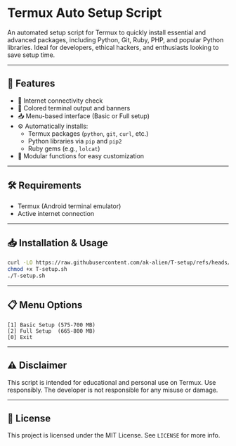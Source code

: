 # Termux Auto Setup Script

An automated setup script for Termux to quickly install essential and advanced packages, including Python, Git, Ruby, PHP, and popular Python libraries. Ideal for developers, ethical hackers, and enthusiasts looking to save setup time.

---

## 📌 Features

- 📡 Internet connectivity check
- 🎨 Colored terminal output and banners
- 📥 Menu-based interface (Basic or Full setup)
- ⚙️ Automatically installs:
  - Termux packages (`python`, `git`, `curl`, etc.)
  - Python libraries via `pip` and `pip2`
  - Ruby gems (e.g., `lolcat`)
- 🧰 Modular functions for easy customization

---

## 🛠️ Requirements

- Termux (Android terminal emulator)
- Active internet connection

---

## 📥 Installation & Usage

```bash
curl -LO https://raw.githubusercontent.com/ak-alien/T-setup/refs/heads/main/T-setup.sh
chmod +x T-setup.sh
./T-setup.sh
```

---

## 📋 Menu Options

```
[1] Basic Setup (575-700 MB)
[2] Full Setup  (665-800 MB)
[0] Exit
```

---

## ⚠️ Disclaimer

This script is intended for educational and personal use on Termux. Use responsibly. The developer is not responsible for any misuse or damage.

---

## 📜 License

This project is licensed under the MIT License. See `LICENSE` for more info.


